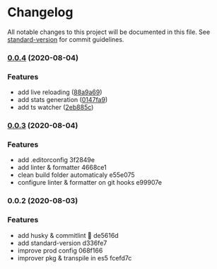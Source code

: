 # Changelog

All notable changes to this project will be documented in this file. See [standard-version](https://github.com/conventional-changelog/standard-version) for commit guidelines.

### [0.0.4](https://github.com/ericzon/typescript-starter-frontend/compare/v0.0.3...v0.0.4) (2020-08-04)


### Features

* add live reloading ([88a9a69](https://github.com/ericzon/typescript-starter-frontend/commit/88a9a69ce1f29dbc31be6b94b46a34b0db56fcbb))
* add stats generation ([0147fa9](https://github.com/ericzon/typescript-starter-frontend/commit/0147fa9ea23fb618378da3bbe8538a32b8483fd4))
* add ts watcher ([2eb885c](https://github.com/ericzon/typescript-starter-frontend/commit/2eb885cf0dd70dbd70290e9c588791e3590845a9))

### [0.0.3](///compare/v0.0.2...v0.0.3) (2020-08-04)

### Features

- add .editorconfig 3f2849e
- add linter & formatter 4668ce1
- clean build folder automaticaly e55e075
- configure linter & formatter on git hooks e99907e

### 0.0.2 (2020-08-03)

### Features

- add husky & commitlint :tada: de5616d
- add standard-version d336fe7
- improve prod config 068f166
- improver pkg & transpile in es5 fcefd7c
